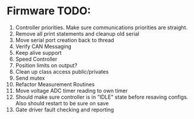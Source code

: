 # Firmware TODO:
1.  Controller priorities.  Make sure communications priorities are straight. 
2.  Remove all print statements and cleanup old serial
3.  Move serial port creation back to thread
4.  Verify CAN Messaging
5.  Keep alive support
6.  Speed Controller
7.  Position limits on output?
8.  Clean up class access public/privates
9.  Send mutex
10. Refactor Measurement Routines
11. Move voltage ADC timer reading to own timer
12. Should make sure controller is in "IDLE" state before resaving configs.  Also should restart to be sure on save
13. Gate driver fault checking and reporting

